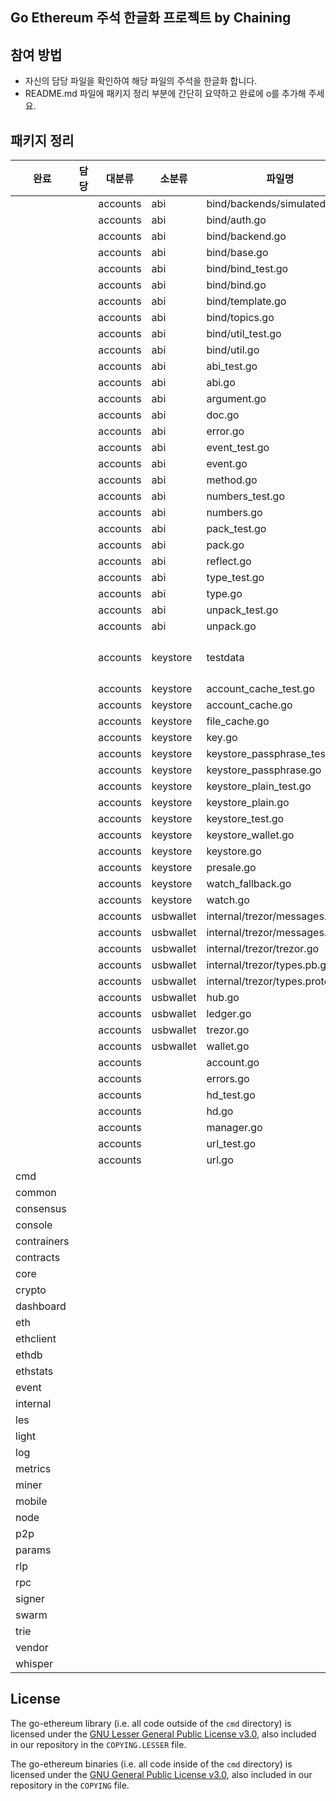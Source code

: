 ## Go Ethereum 주석 한글화 프로젝트 by Chaining

## 참여 방법
* 자신의 담당 파일을 확인하여 해당 파일의 주석을 한글화 합니다.
* README.md 파일에 패키지 정리 부분에 간단히 요약하고 완료에 o를 추가해 주세요.

## 패키지 정리
|완료|담당|대분류|소분류|파일명|요약|비고|
|----|----|----|----|----|----|----|
|||accounts|abi|bind/backends/simulated.go|
|||accounts|abi|bind/auth.go| | |
|||accounts|abi|bind/backend.go| | |
|||accounts|abi|bind/base.go| | |
|||accounts|abi|bind/bind_test.go| | |
|||accounts|abi|bind/bind.go| | |
|||accounts|abi|bind/template.go| | |
|||accounts|abi|bind/topics.go| | |
|||accounts|abi|bind/util_test.go| | |
|||accounts|abi|bind/util.go| | |
|||accounts|abi|abi_test.go| | |
|||accounts|abi|abi.go| | |
|||accounts|abi|argument.go| | |
|||accounts|abi|doc.go| | |
|||accounts|abi|error.go| | |
|||accounts|abi|event_test.go| | |
|||accounts|abi|event.go| | |
|||accounts|abi|method.go| | |
|||accounts|abi|numbers_test.go| | |
|||accounts|abi|numbers.go| | |
|||accounts|abi|pack_test.go| | |
|||accounts|abi|pack.go| | |
|||accounts|abi|reflect.go| | |
|||accounts|abi|type_test.go| | |
|||accounts|abi|type.go| | |
|||accounts|abi|unpack_test.go| | |
|||accounts|abi|unpack.go| | |
|||accounts|keystore|testdata| keystore 테스트 데이터 | |
|||accounts|keystore|account_cache_test.go| | |
|||accounts|keystore|account_cache.go| | |
|||accounts|keystore|file_cache.go| | |
|||accounts|keystore|key.go| | |
|||accounts|keystore|keystore_passphrase_test.go| | |
|||accounts|keystore|keystore_passphrase.go| | |
|||accounts|keystore|keystore_plain_test.go| | |
|||accounts|keystore|keystore_plain.go| | |
|||accounts|keystore|keystore_test.go| | |
|||accounts|keystore|keystore_wallet.go| | |
|||accounts|keystore|keystore.go| | |
|||accounts|keystore|presale.go| | |
|||accounts|keystore|watch_fallback.go| | |
|||accounts|keystore|watch.go| | |
|||accounts|usbwallet|internal/trezor/messages.pb.go| | |
|||accounts|usbwallet|internal/trezor/messages.proto| | |
|||accounts|usbwallet|internal/trezor/trezor.go| | |
|||accounts|usbwallet|internal/trezor/types.pb.go| | |
|||accounts|usbwallet|internal/trezor/types.proto| | |
|||accounts|usbwallet|hub.go| | |
|||accounts|usbwallet|ledger.go| | |
|||accounts|usbwallet|trezor.go| | |
|||accounts|usbwallet|wallet.go| | |
|||accounts||account.go| | |
|||accounts||errors.go| | |
|||accounts||hd_test.go| | |
|||accounts||hd.go| | |
|||accounts||manager.go| | |
|||accounts||url_test.go| | |
|||accounts||url.go| | |
|cmd| | | | |
|common| | | | |
|consensus| | | | |
|console| | | | |
|contrainers| | | | |
|contracts| | | | |
|core| | | | |
|crypto| | | | |
|dashboard| | | | |
|eth| | | | |
|ethclient| | | | |
|ethdb| | | | |
|ethstats| | | | |
|event| | | | |
|internal| | | | |
|les| | | | |
|light| | | | |
|log| | | | |
|metrics| | | | |
|miner| | | | |
|mobile| | | | |
|node| | | | |
|p2p| | | | |
|params| | | | |
|rlp| | | | |
|rpc| | | | |
|signer| | | | |
|swarm| | | | |
|trie| | | | |
|vendor| | | | |
|whisper| | | | |


## License

The go-ethereum library (i.e. all code outside of the `cmd` directory) is licensed under the
[GNU Lesser General Public License v3.0](https://www.gnu.org/licenses/lgpl-3.0.en.html), also
included in our repository in the `COPYING.LESSER` file.

The go-ethereum binaries (i.e. all code inside of the `cmd` directory) is licensed under the
[GNU General Public License v3.0](https://www.gnu.org/licenses/gpl-3.0.en.html), also included
in our repository in the `COPYING` file.
